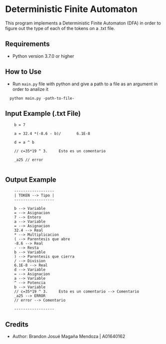 Deterministic Finite Automaton 
=======
This program implements a Deterministic Finite Automaton (DFA) in order to figure out the type of each of the tokens on a .txt file.

## Requirements
* Python version 3.7.0 or higher

## How to Use
* Run `main.py` file with python and give a path to a file as an argument in order to analize it
```
  python main.py -path-to-file-
```
## Input Example (.txt File)
```
    b = 7

    a = 32.4 *(-8.6 - b)/       6.1E-8

    d = a ^ b

    // c=35*19 ^ 3.     Esto es un comentario

    _a25 // error
    
```

## Output Example
```
    ------------------
    | TOKEN --> Tipo |
    ------------------

    b --> Variable
    = --> Asignacion
    7 --> Entero
    a --> Variable
    = --> Asignacion
    32.4 --> Real
    * --> Multiplicacion
    ( --> Parentesis que abre
    -8.6 --> Real
    - --> Resta
    b --> Variable
    ) --> Parentesis que cierra
    / --> Division
    6.1E-8 --> Real
    d --> Variable
    = --> Asignacion
    a --> Variable
    ^ --> Potencia
    b --> Variable
    // c=35*19 ^ 3.     Esto es un comentario --> Comentario
    _a25 --> ERROR
    // error --> Comentario

    ------------------
```

## Credits
- Author: Brandon Josué Magaña Mendoza | A01640162

